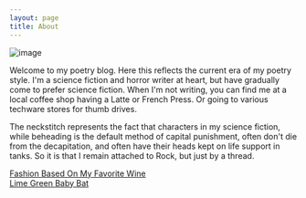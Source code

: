 ```yaml
---
layout: page
title: About
---
```

![image](https://github.com/LWFlouisa/NewPoetry/assets/9245433/70f92e71-a528-4a35-8fd7-663ec9ef4710)

Welcome to my poetry blog. Here this reflects the current era of my poetry style. I'm a science fiction and horror writer at heart, but have gradually come to prefer science fiction. When I'm not writing, you can find me at a local coffee shop having a Latte or French Press. Or going to various techware stores for thumb drives.

The neckstitch represents the fact that characters in my science fiction, while beheading is the default method of capital punishment, often don't die from the decapitation, and often have their heads kept on life support in tanks. So it is that I remain attached to Rock, but just by a thread.

[Fashion Based On My Favorite Wine](https://www.pinterest.com/sarahmattheww/wine/)<br />
[Lime Green Baby Bat](https://www.pinterest.com/sarahmattheww/apple-and-lime/)
